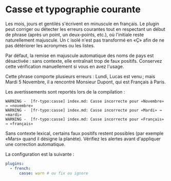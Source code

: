 # Casse et typographie courante

Les mois, jours et gentilés s'écrivent en minuscule en français. Le plugin peut corriger ou détecter les erreurs courantes tout en respectant un début de phrase (après un point, un deux-points, etc.), où l'initiale reste naturellement majuscule. Un `C` isolé n'est pas transformé en «Ç» afin de ne pas détériorer les acronymes ou les listes.

Par défaut, la remise en majuscule automatique des noms de pays est désactivée : sans contexte, elle entraînait trop de faux positifs. Conservez cette vérification manuellement si vous en avez l'usage.

Cette phrase comporte plusieurs erreurs : Lundi, Lucas est venu ; mais Mardi 5 Novembre, il a rencontré Monsieur Dupont, qui est Français à Paris.

Les avertissements sont reportés lors de la compilation :

```text
WARNING -  [fr-typo:casse] index.md: Casse incorrecte pour «Novembre» → «novembre»
WARNING -  [fr-typo:casse] index.md: Casse incorrecte pour «Mardi» → «mardi»
WARNING -  [fr-typo:casse] index.md: Casse incorrecte pour «Français» → «français»
```

Sans contexte lexical, certains faux positifs restent possibles (par exemple «Mars» quand il désigne la planète). Vérifiez les alertes avant d'appliquer une correction automatique.

La configuration est la suivante :

```yaml
plugins:
  - french:
      casse: warn # ou fix ou ignore
```

